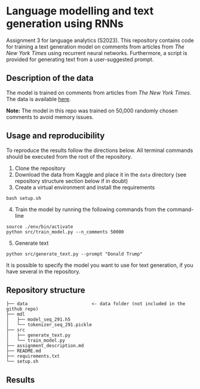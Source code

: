 # Language modelling and text generation using RNNs
Assignment 3 for language analytics (S2023). This repository contains code for training a text generation model on comments from articles from *The New York Times* using recurrent neural networks. Furthermore, a script is provided for generating text from a user-suggested prompt.

## Description of the data
The model is trained on comments from articles from *The New York Times*. The data is available [here](https://www.kaggle.com/datasets/aashita/nyt-comments).

**Note:** The model in this repo was trained on 50,000 randomly chosen comments to avoid memory issues.

## Usage and reproducibility
To reproduce the results follow the directions below. All terminal commands should be executed from the root of the repository.
1. Clone the repository
2. Download the data from Kaggle and place it in the `data` directory (see repository structure section below if in doubt)
3. Create a virtual environment and install the requirements 
```
bash setup.sh
```
4. Train the model by running the following commands from the command-line
```
source ./env/bin/activate
python src/train_model.py --n_comments 50000
```
5. Generate text
```
python src/generate_text.py --prompt "Donald Trump"
```

It is possible to specify the model you want to use for text generation, if you have several in the repository.

## Repository structure
```
├── data                        <- data folder (not included in the github repo)
├── mdl
│   ├── model_seq_291.h5
│   └── tokenizer_seq_291.pickle 
├── src
│   ├── generate_text.py
│   └── train_model.py
├── assignment_description.md
├── README.md
├── requirements.txt
└── setup.sh
```

## Results